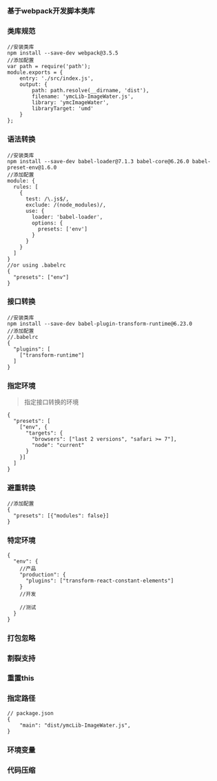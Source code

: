 ### 基于webpack开发脚本类库

### 类库规范
```
//安装类库
npm install --save-dev webpack@3.5.5
//添加配置
var path = require('path');
module.exports = {
	entry: './src/index.js',
	output: {
		path: path.resolve(__dirname, 'dist'),
		filename: 'ymcLib-ImageWater.js',
		library: 'ymcImageWater',
		libraryTarget: 'umd'
	}
};
```

### 语法转换
```
//安装类库
npm install --save-dev babel-loader@7.1.3 babel-core@6.26.0 babel-preset-env@1.6.0
//添加配置
module: {
  rules: [
    {
      test: /\.js$/,
      exclude: /(node_modules)/,
      use: {
        loader: 'babel-loader',
        options: {
          presets: ['env']
        }
      }
    }
  ]
}
//or using .babelrc
{
  "presets": ["env"]
}

```

### 接口转换
```
//安装类库
npm install --save-dev babel-plugin-transform-runtime@6.23.0
//添加配置
//.babelrc
{
  "plugins": [
    ["transform-runtime"]
  ]
}
```

### 指定环境

> 指定接口转换的环境

```
{
  "presets": [
    ["env", {
      "targets": {
        "browsers": ["last 2 versions", "safari >= 7"],
        "node": "current"
      }
    }]
  ]
}
```
### 避重转换
```
//添加配置
{
  "presets": [{"modules": false}]
}
```

### 特定环境
```
{
  "env": {
    //产品
    "production": {
      "plugins": ["transform-react-constant-elements"]
    }
    //开发
    
    //测试
  }
}
```



### 打包忽略

### 割裂支持

### 重置this

### 指定路径
```
// package.json
{
    "main": "dist/ymcLib-ImageWater.js",
}
```

### 环境变量

### 代码压缩
